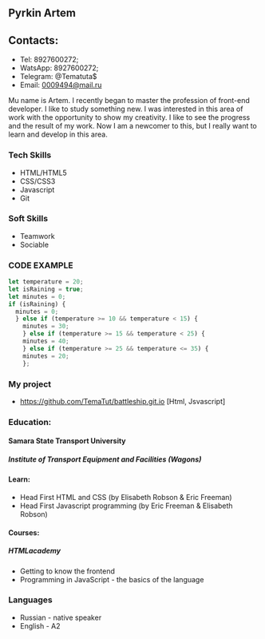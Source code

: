 ## Pyrkin Artem
## Contacts:

* Tel: 8927600272;
* WatsApp: 8927600272;
* Telegram: @Tematuta$
* Email: 0009494@mail.ru

Mu name is Artem. I recently began to master the profession of front-end developer. I like to study something new. I was interested in this area of ​ ​ work with the opportunity to show my creativity. I like to see the progress and the result of my work. Now I am a newcomer to this, but I really want to learn and develop in this area.

### Tech Skills

* HTML/HTML5
* CSS/CSS3
* Javascript
* Git

### Soft Skills

* Teamwork
* Sociable

### CODE EXAMPLE

``` javascript
let temperature = 20;
let isRaining = true;
let minutes = 0;
if (isRaining) {
  minutes = 0;
  } else if (temperature >= 10 && temperature < 15) {
    minutes = 30;
    } else if (temperature >= 15 && temperature < 25) {
    minutes = 40;
    } else if (temperature >= 25 && temperature <= 35) {
    minutes = 20;
    };
```   
### My project

* https://github.com/TemaTut/battleship.git.io [Html, Jsvascript]

### Education:
#### Samara State Transport University
##### Institute of Transport Equipment and Facilities (Wagons)
#### Learn:

* Head First HTML and CSS (by Elisabeth Robson & Eric Freeman)
* Head First Javascript programming (by Eric Freeman & Elisabeth Robson)
#### Сourses:
##### HTMLacademy 

* Getting to know the frontend
* Programming in JavaScript - the basics of the language

### Languages

* Russian - native speaker
* English - A2